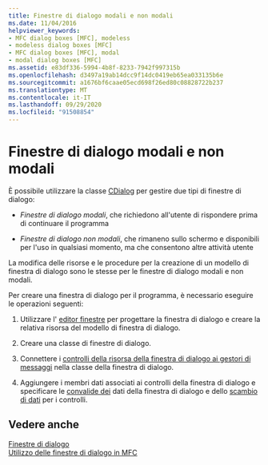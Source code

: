 ```yaml
---
title: Finestre di dialogo modali e non modali
ms.date: 11/04/2016
helpviewer_keywords:
- MFC dialog boxes [MFC], modeless
- modeless dialog boxes [MFC]
- MFC dialog boxes [MFC], modal
- modal dialog boxes [MFC]
ms.assetid: e83df336-5994-4b8f-8233-7942f997315b
ms.openlocfilehash: d3497a19ab14dcc9f14dc0419eb65ea033135b6e
ms.sourcegitcommit: a1676bf6caae05ecd698f26ed80c08828722b237
ms.translationtype: MT
ms.contentlocale: it-IT
ms.lasthandoff: 09/29/2020
ms.locfileid: "91508854"
---
```

# <a name="modal-and-modeless-dialog-boxes"></a>Finestre di dialogo modali e non modali

È possibile utilizzare la classe [CDialog](reference/cdialog-class.md) per gestire due tipi di finestre di dialogo:

- *Finestre di dialogo modali*, che richiedono all'utente di rispondere prima di continuare il programma

- *Finestre di dialogo non modali*, che rimaneno sullo schermo e disponibili per l'uso in qualsiasi momento, ma che consentono altre attività utente

La modifica delle risorse e le procedure per la creazione di un modello di finestra di dialogo sono le stesse per le finestre di dialogo modali e non modali.

Per creare una finestra di dialogo per il programma, è necessario eseguire le operazioni seguenti:

1. Utilizzare l' [editor finestre](../windows/dialog-editor.md) per progettare la finestra di dialogo e creare la relativa risorsa del modello di finestra di dialogo.

1. Creare una classe di finestre di dialogo.

1. Connettere i [controlli della risorsa della finestra di dialogo ai gestori di messaggi](../windows/adding-editing-or-deleting-controls.md) nella classe della finestra di dialogo.

1. Aggiungere i membri dati associati ai controlli della finestra di dialogo e specificare le [convalide dei](dialog-data-validation.md) dati della finestra di dialogo e dello [scambio di dati](dialog-data-exchange.md) per i controlli.

## <a name="see-also"></a>Vedere anche

[Finestre di dialogo](dialog-boxes.md)<br/>
[Utilizzo delle finestre di dialogo in MFC](life-cycle-of-a-dialog-box.md)
